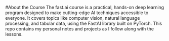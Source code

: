 #About the Course
The fast.ai course is a practical, hands-on deep learning program designed to make cutting-edge AI techniques accessible to everyone. It covers topics like computer vision, natural language processing, and tabular data, using the FastAI library built on PyTorch.
This repo contains my personal notes and projects as I follow along with the lessons.
